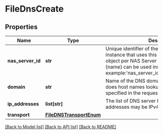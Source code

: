 # FileDnsCreate

## Properties
Name | Type | Description | Notes
------------ | ------------- | ------------- | -------------
**nas_server_id** | **str** | Unique identifier of the associated NAS Server instance that uses this DNS object. Only one DNS object per NAS Server is supported. name:{name} can be used instead of {id}. For example:&#39;nas_server_id&#39;:&#39;name:nas_server_name&#39; | 
**domain** | **str** | Name of the DNS domain, where the NAS Server does host names lookup when an FQDN is not specified in the request. | 
**ip_addresses** | **list[str]** | The list of DNS server IP addresses. The addresses may be IPv4 or IPv6. | 
**transport** | [**FileDNSTransportEnum**](FileDNSTransportEnum.md) |  | [optional] 

[[Back to Model list]](../README.md#documentation-for-models) [[Back to API list]](../README.md#documentation-for-api-endpoints) [[Back to README]](../README.md)


